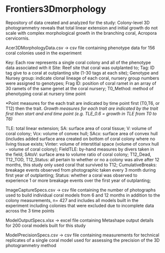 # Frontiers3Dmorphology
Repository of data created and analyzed for the study: Colony-level 3D photogrammetry reveals that total linear extension and initial growth do not scale with complex morphological growth in the branching coral, Acropora cervicornis.

Acer3DMorphologyData.csv -> csv file containing phenotype data for 156 coral colonies used in the experiment

Key:
  Each row represents a single coral colony and all of the phenotype data associated with it
  Site: Reef site that coral was outplanted to;
  Tag: ID tag give to a coral at outplanting site (1-30 tags at each site);
  Genotype and Nursey group: indicate clonal lineage of each coral, nursery group numbers were assigned to genotypes;
  Frag ID: position of coral ramet in an array of 30 ramets of the same genet at the coral nursery;
  T0_Method: method of phenotyping coral at nursery time point
  
  *Point measures for the each trait are indicated by time point first (T0,T6, or T12) then the trait. 
  *Growth measures for each trait are indicated by the trait first then start and end time point (e.g. TLE_0.6 = growth in TLE from T0 to T6)*
  
  TLE: total linear extension;
  SA: surface area of coral tissue;
  V: volume of coral colony;
  Vcx: volume of convex hull;
  SAcx: surface area of convex hull (includes added surface area created on bottom of coral colony where no living tissue exists;
  Vinter: volume of interstitial space (volume of convx hull - volume of coral colony);
  FieldTLE: by-hand measures by divers taken in the field;
  SAtoV: surface area to volume ratio of coral colony;
  T12_Dead, T12_TOD, T12_Status: all pertain to whether or no a colony was alive after 12 months, this study only used coral that survived to T12;
  CumulativeBreaks: breakage events observed from photographic taken every 3 month during first year of outplanting;
  Status: whether a coral was observed to experience 1 or more breakage events over the first year of outplanting;
  
  
ImageCaptureSpecs.csv  -> csv file containing the number of photographs used to build individual coral models from 6 and 12 months in addition to the colony measurements, n= 427 and includes all models built in the experiment including colonies that were excluded due to incomplete data across the 3 time points

ModelOutputSpecs.xlsx  -> excel file containing Metashape output details for 200 coral models built for this study

ModelPrecisionSpecs.csv -> csv file containing measurements for technical replicates of a single coral model used for assessing the precision of the 3D photogrammetry method
